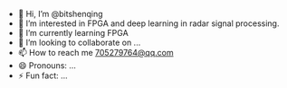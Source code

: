 - 👋 Hi, I’m @bitshenqing
- 👀 I’m interested in FPGA and deep learning in radar signal processing.
- 🌱 I’m currently learning FPGA
- 💞️ I’m looking to collaborate on ...
- 📫 How to reach me 705279764@qq.com
- 😄 Pronouns: ...
- ⚡ Fun fact: ...

<!---
bitshenqing/bitshenqing is a ✨ special ✨ repository because its `README.md` (this file) appears on your GitHub profile.
You can click the Preview link to take a look at your changes.
--->
